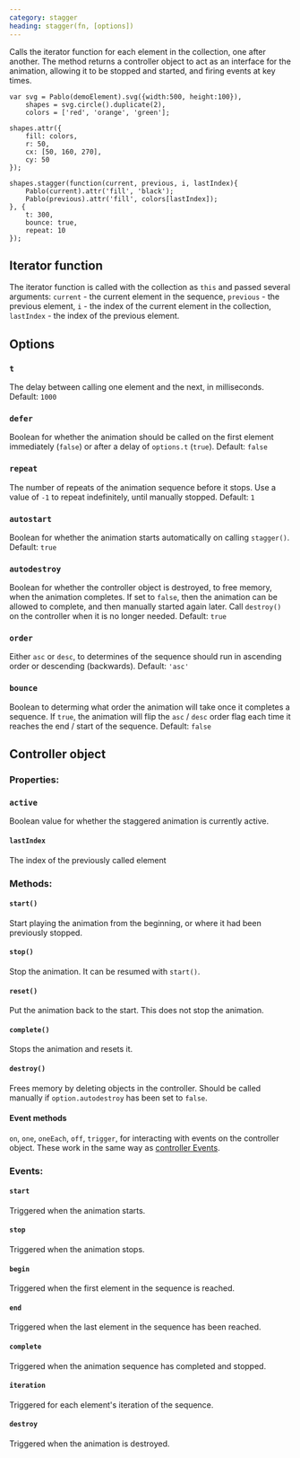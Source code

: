 ```yaml
---
category: stagger
heading: stagger(fn, [options])
---
```


Calls the iterator function for each element in the collection, one after another. The method returns a controller object to act as an interface for the animation, allowing it to be stopped and started, and firing events at key times.

    var svg = Pablo(demoElement).svg({width:500, height:100}),
        shapes = svg.circle().duplicate(2),
        colors = ['red', 'orange', 'green'];

    shapes.attr({
        fill: colors,
        r: 50,
        cx: [50, 160, 270],
        cy: 50
    });

    shapes.stagger(function(current, previous, i, lastIndex){
        Pablo(current).attr('fill', 'black');
        Pablo(previous).attr('fill', colors[lastIndex]);
    }, {
        t: 300,
        bounce: true,
        repeat: 10
    });


## Iterator function

The iterator function is called with the collection as `this` and passed several arguments: `current` - the current element in the sequence, `previous` - the previous element, `i` - the index of the current element in the collection, `lastIndex` - the index of the previous element.


## Options

### `t`

The delay between calling one element and the next, in milliseconds. Default: `1000`


### `defer`

Boolean for whether the animation should be called on the first element immediately (`false`) or after a delay of `options.t` (`true`). Default: `false`


### `repeat`

The number of repeats of the animation sequence before it stops. Use a value of `-1` to repeat indefinitely, until manually stopped. Default: `1`


### `autostart`

Boolean for whether the animation starts automatically on calling `stagger()`. Default: `true`


### `autodestroy`

Boolean for whether the controller object is destroyed, to free memory, when the animation completes. If set to `false`, then the animation can be allowed to complete, and then manually started again later. Call `destroy()` on the controller when it is no longer needed. Default: `true`


### `order`

Either `asc` or `desc`, to determines of the sequence should run in ascending order or descending (backwards). Default: `'asc'`


### `bounce`

Boolean to determing what order the animation will take once it completes a sequence. If `true`, the animation will flip the `asc` / `desc` order flag each time it reaches the end / start of the sequence. Default: `false`


## Controller object

### Properties:

### `active`

Boolean value for whether the staggered animation is currently active.

#### `lastIndex`

The index of the previously called element


### Methods:

#### `start()`

Start playing the animation from the beginning, or where it had been previously stopped.


#### `stop()`

Stop the animation. It can be resumed with `start()`.


#### `reset()`

Put the animation back to the start. This does not stop the animation.


#### `complete()`

Stops the animation and resets it.


#### `destroy()`

Frees memory by deleting objects in the controller. Should be called manually if `option.autodestroy` has been set to `false`.


#### Event methods

`on`, `one`, `oneEach`, `off`, `trigger`, for interacting with events on the controller object. These work in the same way as [controller Events](/api/#Events).


### Events:

#### `start`

Triggered when the animation starts.


#### `stop`

Triggered when the animation stops.


#### `begin`

Triggered when the first element in the sequence is reached.


#### `end`

Triggered when the last element in the sequence has been reached.


#### `complete`

Triggered when the animation sequence has completed and stopped.


#### `iteration`

Triggered for each element's iteration of the sequence.


#### `destroy`

Triggered when the animation is destroyed.

